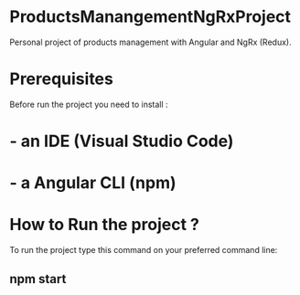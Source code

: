 # ProductsManangementNgRxProject
Personal project of products management with Angular and NgRx (Redux).

# Prerequisites
Before run the project you need to install :
# - an IDE (Visual Studio Code)
# - a Angular CLI (npm) 

# How to Run the project ?
To run the project type this command on your preferred command line:
## npm start
